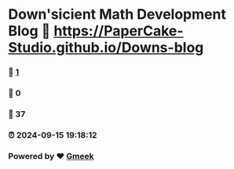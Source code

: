 # Down'sicient Math Development Blog :link: https://PaperCake-Studio.github.io/Downs-blog 
### :page_facing_up: [1](https://PaperCake-Studio.github.io/Downs-blog/tag.html) 
### :speech_balloon: 0 
### :hibiscus: 37 
### :alarm_clock: 2024-09-15 19:18:12 
### Powered by :heart: [Gmeek](https://github.com/Meekdai/Gmeek)

